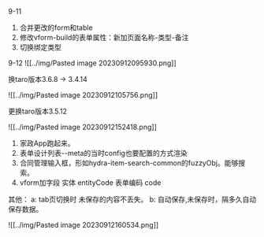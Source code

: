 9-11
1. 合并更改的form和table
2. 修改vform-build的表单属性：新加页面名称-类型-备注
3. 切换绑定类型

9-12
![[../img/Pasted image 20230912095930.png]]

换taro版本3.6.8 -> 3.4.14

![[../img/Pasted image 20230912105756.png]]

更换taro版本3.5.12


![[../img/Pasted image 20230912152418.png]]
1. 家政App跑起来。
2. 表单设计列表--meta的当时config也要配置的方式渲染
3. 合同管理输入框，形如hydra-item-search-common的fuzzyObj。能够搜索。
4. vform加字段  实体 entityCode 表单编码 code 

其他：
a: tab页切换时 未保存的内容不丢失。
b: 自动保存,未保存时，隔多久自动保存数据。

![[../img/Pasted image 20230912160534.png]]